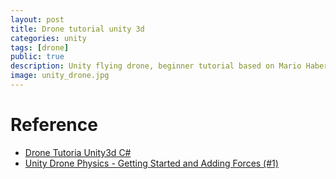 ```yaml
---
layout: post
title: Drone tutorial unity 3d 
categories: unity
tags: [drone]
public: true
description: Unity flying drone, beginner tutorial based on Mario Haberel series.
image: unity_drone.jpg
---
```


# Reference
- [Drone Tutoria Unity3d C#](https://www.youtube.com/watch?v=3R_V4gqTs_I)
- [Unity Drone Physics - Getting Started and Adding Forces (#1)](https://www.youtube.com/watch?v=XMYhzJvm1bg)